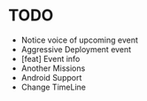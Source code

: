 # TODO

* Notice voice of upcoming event
* Aggressive Deployment event
* [feat] Event info
* Another Missions
* Android Support
* Change TimeLine